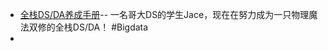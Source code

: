 - [全栈DS/DA养成手册](https://jace-yang.github.io/Full-Stack_Data-Analyst/intro.html)-- 一名哥大DS的学生Jace，现在在努力成为一只物理魔法双修的全栈DS/DA！ #Bigdata
-